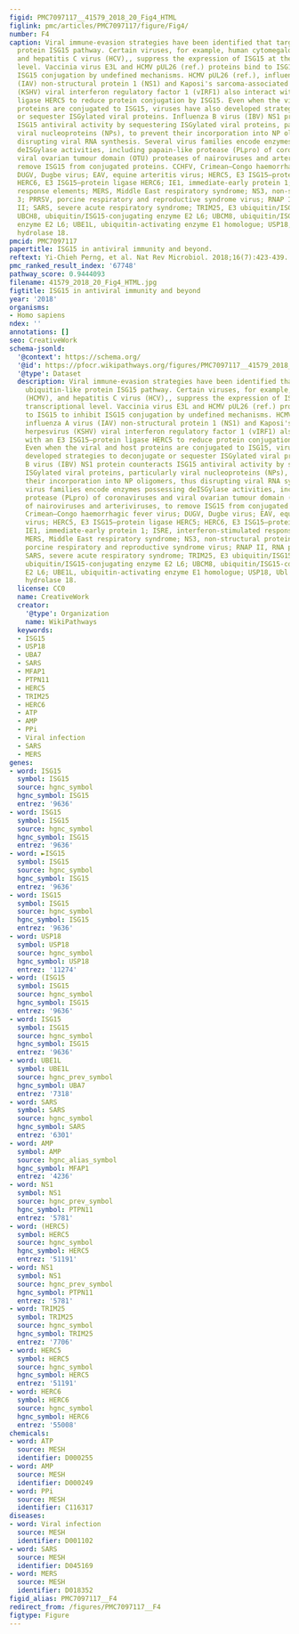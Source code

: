 ```yaml
---
figid: PMC7097117__41579_2018_20_Fig4_HTML
figlink: pmc/articles/PMC7097117/figure/Fig4/
number: F4
caption: Viral immune-evasion strategies have been identified that target the ubiquitin-like
  protein ISG15 pathway. Certain viruses, for example, human cytomegalovirus (HCMV),
  and hepatitis C virus (HCV),, suppress the expression of ISG15 at the transcriptional
  level. Vaccinia virus E3L and HCMV pUL26 (ref.) proteins bind to ISG15 to inhibit
  ISG15 conjugation by undefined mechanisms. HCMV pUL26 (ref.), influenza A virus
  (IAV) non-structural protein 1 (NS1) and Kaposi's sarcoma-associated herpesvirus
  (KSHV) viral interferon regulatory factor 1 (vIRF1) also interact with an E3 ISG15–protein
  ligase HERC5 to reduce protein conjugation by ISG15. Even when the viral and host
  proteins are conjugated to ISG15, viruses have also developed strategies to deconjugate
  or sequester ISGylated viral proteins. Influenza B virus (IBV) NS1 protein counteracts
  ISG15 antiviral activity by sequestering ISGylated viral proteins, particularly
  viral nucleoproteins (NPs), to prevent their incorporation into NP oligomers, thus
  disrupting viral RNA synthesis. Several virus families encode enzymes possessing
  deISGylase activities, including papain-like protease (PLpro) of coronaviruses and
  viral ovarian tumour domain (OTU) proteases of nairoviruses and arteriviruses, to
  remove ISG15 from conjugated proteins. CCHFV, Crimean–Congo haemorrhagic fever virus;
  DUGV, Dugbe virus; EAV, equine arteritis virus; HERC5, E3 ISG15–protein ligase HERC5;
  HERC6, E3 ISG15–protein ligase HERC6; IE1, immediate-early protein 1; ISRE, interferon-stimulated
  response elements; MERS, Middle East respiratory syndrome; NS3, non-structural protein
  3; PRRSV, porcine respiratory and reproductive syndrome virus; RNAP II, RNA polymerase
  II; SARS, severe acute respiratory syndrome; TRIM25, E3 ubiquitin/ISG15 ligase;
  UBCH8, ubiquitin/ISG15-conjugating enzyme E2 L6; UBCM8, ubiquitin/ISG15-conjugating
  enzyme E2 L6; UBE1L, ubiquitin-activating enzyme E1 homologue; USP18, Ubl carboxy-terminal
  hydrolase 18.
pmcid: PMC7097117
papertitle: ISG15 in antiviral immunity and beyond.
reftext: Yi-Chieh Perng, et al. Nat Rev Microbiol. 2018;16(7):423-439.
pmc_ranked_result_index: '67748'
pathway_score: 0.9444093
filename: 41579_2018_20_Fig4_HTML.jpg
figtitle: ISG15 in antiviral immunity and beyond
year: '2018'
organisms:
- Homo sapiens
ndex: ''
annotations: []
seo: CreativeWork
schema-jsonld:
  '@context': https://schema.org/
  '@id': https://pfocr.wikipathways.org/figures/PMC7097117__41579_2018_20_Fig4_HTML.html
  '@type': Dataset
  description: Viral immune-evasion strategies have been identified that target the
    ubiquitin-like protein ISG15 pathway. Certain viruses, for example, human cytomegalovirus
    (HCMV), and hepatitis C virus (HCV),, suppress the expression of ISG15 at the
    transcriptional level. Vaccinia virus E3L and HCMV pUL26 (ref.) proteins bind
    to ISG15 to inhibit ISG15 conjugation by undefined mechanisms. HCMV pUL26 (ref.),
    influenza A virus (IAV) non-structural protein 1 (NS1) and Kaposi's sarcoma-associated
    herpesvirus (KSHV) viral interferon regulatory factor 1 (vIRF1) also interact
    with an E3 ISG15–protein ligase HERC5 to reduce protein conjugation by ISG15.
    Even when the viral and host proteins are conjugated to ISG15, viruses have also
    developed strategies to deconjugate or sequester ISGylated viral proteins. Influenza
    B virus (IBV) NS1 protein counteracts ISG15 antiviral activity by sequestering
    ISGylated viral proteins, particularly viral nucleoproteins (NPs), to prevent
    their incorporation into NP oligomers, thus disrupting viral RNA synthesis. Several
    virus families encode enzymes possessing deISGylase activities, including papain-like
    protease (PLpro) of coronaviruses and viral ovarian tumour domain (OTU) proteases
    of nairoviruses and arteriviruses, to remove ISG15 from conjugated proteins. CCHFV,
    Crimean–Congo haemorrhagic fever virus; DUGV, Dugbe virus; EAV, equine arteritis
    virus; HERC5, E3 ISG15–protein ligase HERC5; HERC6, E3 ISG15–protein ligase HERC6;
    IE1, immediate-early protein 1; ISRE, interferon-stimulated response elements;
    MERS, Middle East respiratory syndrome; NS3, non-structural protein 3; PRRSV,
    porcine respiratory and reproductive syndrome virus; RNAP II, RNA polymerase II;
    SARS, severe acute respiratory syndrome; TRIM25, E3 ubiquitin/ISG15 ligase; UBCH8,
    ubiquitin/ISG15-conjugating enzyme E2 L6; UBCM8, ubiquitin/ISG15-conjugating enzyme
    E2 L6; UBE1L, ubiquitin-activating enzyme E1 homologue; USP18, Ubl carboxy-terminal
    hydrolase 18.
  license: CC0
  name: CreativeWork
  creator:
    '@type': Organization
    name: WikiPathways
  keywords:
  - ISG15
  - USP18
  - UBA7
  - SARS
  - MFAP1
  - PTPN11
  - HERC5
  - TRIM25
  - HERC6
  - ATP
  - AMP
  - PPi
  - Viral infection
  - SARS
  - MERS
genes:
- word: ISG15
  symbol: ISG15
  source: hgnc_symbol
  hgnc_symbol: ISG15
  entrez: '9636'
- word: ISG15
  symbol: ISG15
  source: hgnc_symbol
  hgnc_symbol: ISG15
  entrez: '9636'
- word: ►ISG15
  symbol: ISG15
  source: hgnc_symbol
  hgnc_symbol: ISG15
  entrez: '9636'
- word: ISG15
  symbol: ISG15
  source: hgnc_symbol
  hgnc_symbol: ISG15
  entrez: '9636'
- word: USP18
  symbol: USP18
  source: hgnc_symbol
  hgnc_symbol: USP18
  entrez: '11274'
- word: (ISG15
  symbol: ISG15
  source: hgnc_symbol
  hgnc_symbol: ISG15
  entrez: '9636'
- word: ISG15
  symbol: ISG15
  source: hgnc_symbol
  hgnc_symbol: ISG15
  entrez: '9636'
- word: UBE1L
  symbol: UBE1L
  source: hgnc_prev_symbol
  hgnc_symbol: UBA7
  entrez: '7318'
- word: SARS
  symbol: SARS
  source: hgnc_symbol
  hgnc_symbol: SARS
  entrez: '6301'
- word: AMP
  symbol: AMP
  source: hgnc_alias_symbol
  hgnc_symbol: MFAP1
  entrez: '4236'
- word: NS1
  symbol: NS1
  source: hgnc_prev_symbol
  hgnc_symbol: PTPN11
  entrez: '5781'
- word: (HERC5)
  symbol: HERC5
  source: hgnc_symbol
  hgnc_symbol: HERC5
  entrez: '51191'
- word: NS1
  symbol: NS1
  source: hgnc_prev_symbol
  hgnc_symbol: PTPN11
  entrez: '5781'
- word: TRIM25
  symbol: TRIM25
  source: hgnc_symbol
  hgnc_symbol: TRIM25
  entrez: '7706'
- word: HERC5
  symbol: HERC5
  source: hgnc_symbol
  hgnc_symbol: HERC5
  entrez: '51191'
- word: HERC6
  symbol: HERC6
  source: hgnc_symbol
  hgnc_symbol: HERC6
  entrez: '55008'
chemicals:
- word: ATP
  source: MESH
  identifier: D000255
- word: AMP
  source: MESH
  identifier: D000249
- word: PPi
  source: MESH
  identifier: C116317
diseases:
- word: Viral infection
  source: MESH
  identifier: D001102
- word: SARS
  source: MESH
  identifier: D045169
- word: MERS
  source: MESH
  identifier: D018352
figid_alias: PMC7097117__F4
redirect_from: /figures/PMC7097117__F4
figtype: Figure
---
```

